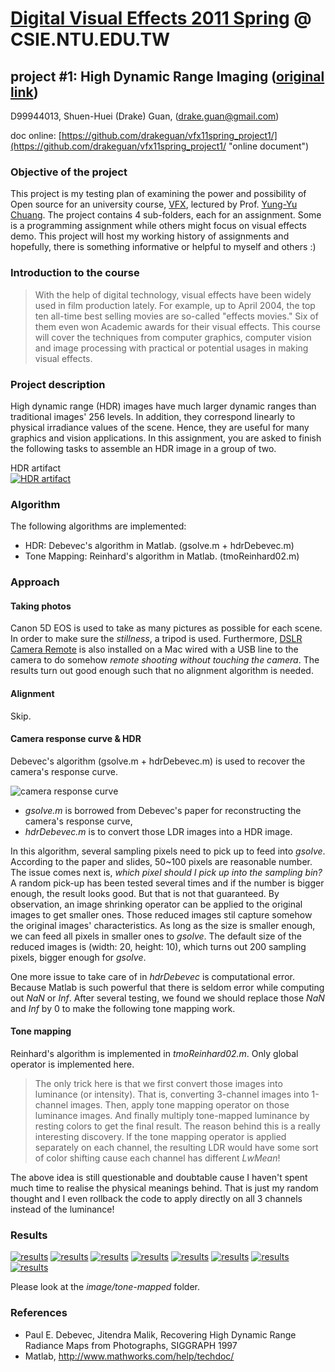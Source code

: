# [Digital Visual Effects 2011 Spring](http://www.csie.ntu.edu.tw/~cyy/courses/vfx/11spring/ "Digital Visual Effects 2011 Spring") @ CSIE.NTU.EDU.TW
## project #1: High Dynamic Range Imaging ([original link](http://www.csie.ntu.edu.tw/~cyy/courses/vfx/11spring/assignments/))

D99944013,
Shuen-Huei (Drake) Guan,
(drake.guan@gmail.com)

doc online: [https://github.com/drakeguan/vfx11spring_project1/](https://github.com/drakeguan/vfx11spring_project1/ "online document")


### Objective of the project

This project is my testing plan of examining the power and possibility of Open source for an university course, [VFX](http://www.csie.ntu.edu.tw/~cyy/courses/vfx/11spring/overview/ "Digital Visual Effects 2011 Spring"), lectured by Prof. [Yung-Yu Chuang](http://www.csie.ntu.edu.tw/~cyy/ "Yung-Yu Chuang 莊永裕"). The project contains 4 sub-folders, each for an assignment. Some is a programming assignment while others might focus on visual effects demo. This project will host my working history of assignments and hopefully, there is something informative or helpful to myself and others :)

### Introduction to the course

> With the help of digital technology, visual effects have been widely used in film production lately. For example, up to April 2004, the top ten all-time best selling movies are so-called "effects movies." Six of them even won Academic awards for their visual effects. This course will cover the techniques from computer graphics, computer vision and image processing with practical or potential usages in making visual effects.

### Project description

High dynamic range (HDR) images have much larger dynamic ranges than traditional images' 256 levels. In addition, they correspond linearly to physical irradiance values of the scene. Hence, they are useful for many graphics and vision applications. In this assignment, you are asked to finish the following tasks to assemble an HDR image in a group of two.

HDR artifact  
[![HDR artifact](https://github.com/drakeguan/vfx11spring_project1/raw/master/image/tone-mapped-thumb/servers_tone_mapped_thumb.png "HDR artifcat")](https://github.com/drakeguan/vfx11spring_project1/raw/master/image/tone-mapped/servers_tone_mapped.png)

### Algorithm

The following algorithms are implemented:

* HDR: Debevec's algorithm in Matlab. (gsolve.m + hdrDebevec.m)
* Tone Mapping: Reinhard's algorithm in Matlab. (tmoReinhard02.m)

### Approach

#### Taking photos

Canon 5D EOS is used to take as many pictures as possible for each scene. In order to make sure the *stillness*, a tripod is used. Furthermore, [DSLR Camera Remote](http://www.ononesoftware.com/products/dslr-camera-remote/ "DSLR Camera Remote") is also installed on a Mac wired with a USB line to the camera to do somehow *remote shooting without touching the camera*. The results turn out good enough such that no alignment algorithm is needed.

#### Alignment

Skip.

#### Camera response curve & HDR

Debevec's algorithm (gsolve.m + hdrDebevec.m) is used to recover the camera's response curve. 

![camera response curve](https://github.com/drakeguan/vfx11spring_project1/raw/master/image/camera_response_curve.png "reconstructed camera response curve for the used Canon 5D")

* *gsolve.m* is borrowed from Debevec's paper for reconstructing the camera's response curve,
* *hdrDebevec.m* is to convert those LDR images into a HDR image.

In this algorithm, several sampling pixels need to pick up to feed into *gsolve*. According to the paper and slides, 50~100 pixels are reasonable number. The issue comes next is, *which pixel should I pick up into the sampling bin?* A random pick-up has been tested several times and if the number is bigger enough, the result looks good. But that is not that guaranteed. By observation, an image shrinking operator can be applied to the original images to get smaller ones. Those reduced images stil capture somehow the original images' characteristics. As long as the size is smaller enough, we can feed all pixels in smaller ones to *gsolve*. The default size of the reduced images is (width: 20, height: 10), which turns out 200 sampling pixels, bigger enough for *gsolve*.

One more issue to take care of in *hdrDebevec* is computational error. Because Matlab is such powerful that there is seldom error while computing out *NaN* or *Inf*. After several testing, we found we should replace those *NaN* and *Inf* by 0 to make the following tone mapping work.

#### Tone mapping

Reinhard's algorithm is implemented in *tmoReinhard02.m*. Only global operator is implemented here. 

> The only trick here is that we first convert those images into luminance (or intensity). That is, converting 3-channel images into 1-channel images. Then, apply tone mapping operator on those luminance images. And finally multiply tone-mapped luminance by resting colors to get the final result. The reason behind this is a really interesting discovery. If the tone mapping operator is applied separately on each channel, the resulting LDR would have some sort of color shifting cause each channel has different *LwMean*!

The above idea is still questionable and doubtable cause I haven't spent much time to realise the physical meanings behind. That is just my random thought and I even rollback the code to apply directly on all 3 channels instead of the luminance!

### Results

[![results](https://github.com/drakeguan/vfx11spring_project1/raw/master/image/tone-mapped-thumb/corridor_tone_mapped_thumb.png)](https://github.com/drakeguan/vfx11spring_project1/raw/master/image/tone-mapped/corridor_tone_mapped.png)
[![results](https://github.com/drakeguan/vfx11spring_project1/raw/master/image/tone-mapped-thumb/desktop01_tone_mapped_thumb.png)](https://github.com/drakeguan/vfx11spring_project1/raw/master/image/tone-mapped/desktop01_tone_mapped.png)
[![results](https://github.com/drakeguan/vfx11spring_project1/raw/master/image/tone-mapped-thumb/desktop02_tone_mapped_thumb.png)](https://github.com/drakeguan/vfx11spring_project1/raw/master/image/tone-mapped/desktop02_tone_mapped.png)
[![results](https://github.com/drakeguan/vfx11spring_project1/raw/master/image/tone-mapped-thumb/digimax_gate_tone_mapped_thumb.png)](https://github.com/drakeguan/vfx11spring_project1/raw/master/image/tone-mapped/digimax_gate_tone_mapped.png)
[![results](https://github.com/drakeguan/vfx11spring_project1/raw/master/image/tone-mapped-thumb/restroom_tone_mapped_thumb.png)](https://github.com/drakeguan/vfx11spring_project1/raw/master/image/tone-mapped/restroom_tone_mapped.png)
[![results](https://github.com/drakeguan/vfx11spring_project1/raw/master/image/tone-mapped-thumb/scene_tone_mapped_thumb.png)](https://github.com/drakeguan/vfx11spring_project1/raw/master/image/tone-mapped/scene_tone_mapped.png)
[![results](https://github.com/drakeguan/vfx11spring_project1/raw/master/image/tone-mapped-thumb/servers_tone_mapped_thumb.png)](https://github.com/drakeguan/vfx11spring_project1/raw/master/image/tone-mapped/servers_tone_mapped.png)
[![results](https://github.com/drakeguan/vfx11spring_project1/raw/master/image/tone-mapped-thumb/station_tone_mapped_thumb.png)](https://github.com/drakeguan/vfx11spring_project1/raw/master/image/tone-mapped/station_tone_mapped.png)

Please look at the *image/tone-mapped* folder.

### References

* Paul E. Debevec, Jitendra Malik, Recovering High Dynamic Range Radiance Maps from Photographs, SIGGRAPH 1997
* Matlab, <http://www.mathworks.com/help/techdoc/>

